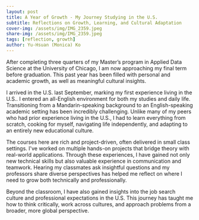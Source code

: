 ```yaml
---
layout: post
title: A Year of Growth - My Journey Studying in the U.S.
subtitle: Reflections on Growth, Learning, and Cultural Adaptation
cover-img: /assets/img/IMG_2359.jpeg
share-img: /assets/img/IMG_2359.jpeg
tags: [reflection, growth]
author: Yu-Hsuan (Monica) Ko
---
```


After completing three quarters of my Master’s program in Applied Data Science at the University of Chicago, I am now approaching my final term before graduation. This past year has been filled with personal and academic growth, as well as meaningful cultural insights.

I arrived in the U.S. last September, marking my first experience living in the U.S.. I entered an all-English environment for both my studies and daily life. Transitioning from a Mandarin-speaking background to an English-speaking academic setting has been incredibly challenging. Unlike many of my peers who had prior experience living in the U.S., I had to learn everything from scratch, cooking for myself, navigating life independently, and adapting to an entirely new educational culture.

The courses here are rich and project-driven, often delivered in small class settings. I've worked on multiple hands-on projects that bridge theory with real-world applications. Through these experiences, I have gained not only new technical skills but also valuable experience in communication and teamwork. Hearing my classmates ask insightful questions and my professors share diverse perspectives has helped me reflect on where I need to grow both technically and professionally.

Beyond the classroom, I have also gained insights into the job search culture and professional expectations in the U.S. This journey has taught me how to think critically, work across cultures, and approach problems from a broader, more global perspective.
